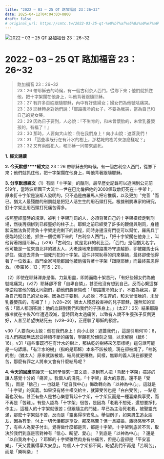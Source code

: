 ```yaml
---
title: "2022 – 03 – 25 QT 路加福音 23：26~32"
date: 2025-04-12T04:04:03+0800
draft: false
# original_url: https://cmtc.tw/2022-03-25-qt-%e8%b7%af%e5%8a%a0%e7%a6%8f%e9%9f%b3-23%ef%bc%9a2632
---
```


![2022 – 03 – 25 QT 路加福音 23：26\~32](/images/qt.jpg   "2022 – 03 – 25 QT 路加福音 23：26\~32")

# 2022 – 03 – 25 QT 路加福音 23：26\~32

> 路加福音 23：26\~32  
> 23：26 帶耶穌去的時候，有一個古利奈人西門，從鄉下來；他們就抓住他，把十字架擱在他身上，叫他背著跟隨耶穌。  
> 23：27 有許多百姓跟隨耶穌，內中有好些婦女；婦女們為他號咷痛哭。  
> 23：28 耶穌轉身對她們說：「耶路撒冷的女子，不要為我哭，當為自己和自己的兒女哭。  
> 23：29 因為日子要到，人必說：『不生育的，和未曾懷胎的，未曾乳養嬰孩的，有福了！』  
> 23：30 那時，人要向大山說：倒在我們身上！向小山說：遮蓋我們！  
> 23：31 「這些事既行在有汁水的樹上，那枯乾的樹將來怎麼樣呢？」  
> 23：32 又有兩個犯人，和耶穌一同帶來處死。

**1.** **經文誦讀**

**2. 今天默想****經文**路 23：26 帶耶穌去的時候，有一個古利奈人西門，從鄉下來；他們就抓住他，把十字架擱在他身上，叫他背著跟隨耶穌。

**3. 分享默想經文**（1）有關「十字架」的酷刑，最早歷史記錄可以追溯到公元前519年，當時波斯國王大流士一世在巴比倫把他的3000個政敵釘死在十字架上，原來釘十字架是波斯人發明的，只不過是由羅馬人把它推廣，以及更加〝完善〝而已。猶太人最殘酷的刑罰就是把犯人活生生的用石頭打死。根據刑罰專家的研究，釘十字架比用石頭打死痛苦得多。

按照聖經當時的規矩，被判十字架刑罰的人，必須背著自己的十字架橫樑走到刑場，然後再捆綁到已經豎好的柱子上。耶穌之前已經受了許多的鞭傷與刑罰，身體狀況無法負荷背負十字架走完剩下的路程，同時身邊沒有門徒可以幫忙，羅馬兵丁便臨時捉公差，抓住一個從鄉下來的「古利奈人西門」，「把十字架擱在他身上，叫他背著跟隨耶穌。」（v26）「古利奈」就是北非的利比亞，「西門」是個猶太名字。他可能是一位來自北非的猶太人，大老遠地來到耶路撒冷守逾越節，卻被羅馬士兵抓住、強迫去背負一個死刑犯的十字架。這件非常恥辱的飛來橫禍，最終卻使他得著了一位救主。西門全家可能都因他被勉強背著十字架「跟隨耶穌」而最終蒙恩得救。（參羅16：13；可15：21）。

（2）即使在耶穌渾身是傷，力氣用盡，即將面臨十架苦刑，「有好些婦女們為他號咷痛哭」（v27）耶穌卻不曾「自卑自憐」，甚至他沒有想到自己，反而心繫這群悖逆殺害他的猶太同胞們，勸他們趕緊悔改：「耶路撒冷的女子，不要為我哭，當為自己和自己的兒女哭。因為日子要到，人必說：不生育的，和未曾懷胎的，未曾乳養嬰孩的，有福了！」（v28\~29）猶太人殘忍殺害神的兒子耶穌，還無知的宣告：「眾人都回答說：他的血歸到我們和我們的子孫身上。」（太27：25）結果耶路撒冷就在主後70年遭遇毀滅，當時因為太過痛苦，以致有人說不生養孩子反倒更好，人甚至希望快點死去（v29\~30），正應驗了耶穌的預言。

v30「人要向大山說：倒在我們身上！向小山說：遮蓋我們」，這是引用何10：8，指人們將因無法忍受持續不斷的痛苦，寧願死於傾刻之間，以求解脫（啟6：16）。v31「這些事既行在有汁水的樹上，那枯乾的樹將來怎麼樣呢」這句話可能是一句諺語。「有汁水的樹」（指的是耶穌）本來不該被燒，現在卻被燒了，「枯乾的樹」（猶太人）原來就該被燒，結局就更糟糕。同樣，無罪的義人現在都要受苦，那麼有罪之人將來又會有什麼結局呢？

**4. 今天的回應**前幾天一位同學傳來一篇文章，提到有人把「背起十字架」描述的讓人感覺十分的「痛苦」。我個人的淺見，「十字架」最大的意義，還不是「受苦」，而是「捨己」— 也就是「從自我中心」悔改轉向為「以神為中心」，這就是「十字架」的真義。如果沒有將主權交給主，就算受苦也是「白白受苦」，一點意義也沒有。甚至有些人是甘心樂意背起十字架，十字架反而是一種喜樂與享受，而不再是「苦難」。有些人認為「十字架」很苦，是因為「老我不想死，還想要掙扎作主」，這種人的十字架就很苦；但跟隨主的門徒，早已為主治死老我，被聖靈充滿，那麼十字架就不苦，反而是「靈裏得享安息」。舉個例子，如果男生追女朋友，因為有愛，付上一切代價都是享受，那來痛苦？但一旦結婚，熱戀感覺不見了，有些人為妻子付出，覺得做什麼都是苦，都是十字架。十字架到底苦不苦，取決於我們到底是否對神有「信心、盼望、愛心」？到底是「以神為中心」？還是「以自我為中心」？耶穌的十字架雖然肉身有些痛苦，但是心靈卻是「平安喜樂」、「天父愛裏得享大安息」。每個人十字架都不同，盼望我們不再是「苦啊苦」，而是「樂啊樂」！